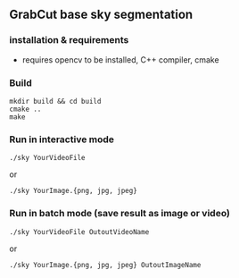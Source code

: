 ## GrabCut base sky segmentation 

### installation & requirements
- requires opencv to be installed, C++ compiler, cmake

### Build
```
mkdir build && cd build
cmake ..
make
```

### Run in interactive mode
```
./sky YourVideoFile
```
or

```
./sky YourImage.{png, jpg, jpeg}
```


### Run in batch mode (save result as image or video)
```
./sky YourVideoFile OutoutVideoName
```
or

```
./sky YourImage.{png, jpg, jpeg} OutoutImageName
```
